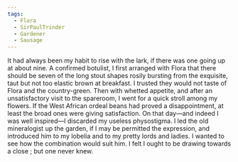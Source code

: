 ```yaml
---
tags:
  - Flora
  - SirPaulTrinder
  - Gardener
  - Sausage
---
```

It had always been my habit to rise with the lark, if there was one going up at about nine. A confirmed botulist, I first arranged with Flora that there should be seven of the long stout shapes rosily bursting from the exquisite, taut but not too elastic brown at breakfast. I trusted they would not taste of Flora and the country-green. Then with whetted appetite, and after an unsatisfactory visit to the spareroom, I went for a quick stroll among my flowers. If the West African ordeal beans had proved a disappointment, at least the broad ones were giving satisfaction. On that day—and indeed I was well inspired—I discarded my useless physostigma. I led the old mineralogist up the garden, if I may be permitted the expression, and introduced him to my lobelia and to my pretty lords and ladies. I wanted to see how the combination would suit him. I felt I ought to be drawing towards a close ; but one never knew.
